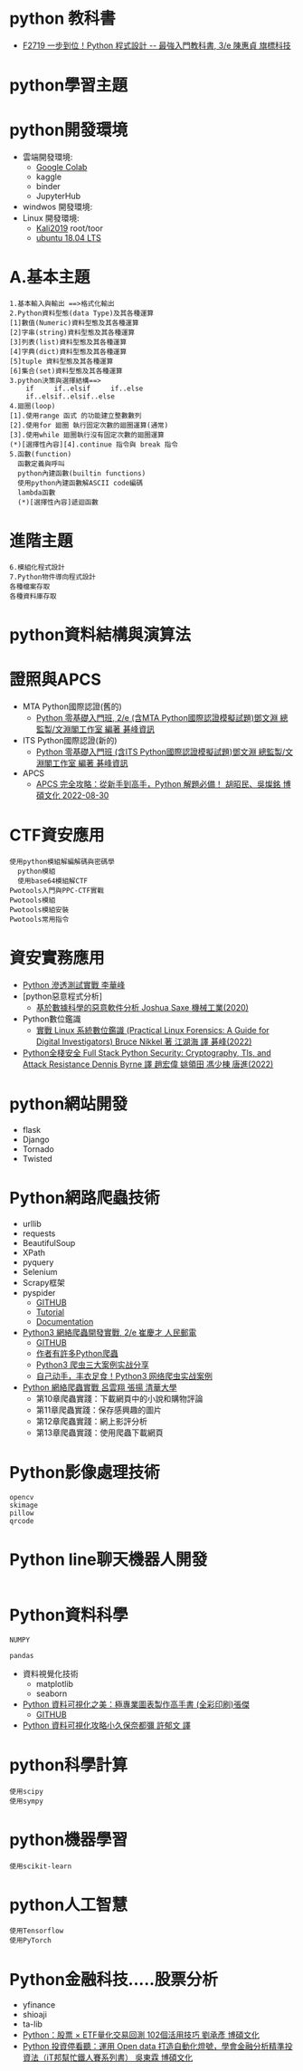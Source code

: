 # python 教科書
- [F2719 一步到位！Python 程式設計 -- 最強入門教科書, 3/e  陳惠貞 旗標科技](https://www.tenlong.com.tw/products/9789863127192?list_name=srh)


# python學習主題
# python開發環境

- 雲端開發環境: 
  - [Google Colab](https://colab.research.google.com/)   
  - kaggle
  - binder
  - JupyterHub
- windwos 開發環境:
- Linux 開發環境:
  - [Kali2019](https://drive.google.com/file/d/1m620Z7KAOSUOLdFH92FYLE2NINb-vJsn/view?usp=sharing)  root/toor
  - [ubuntu 18.04 LTS](https://drive.google.com/file/d/1aP-qCFP6jKsGYXtKy9ahwZleQSENEi7C/view?usp=sharing)


# A.基本主題
```
1.基本輸入與輸出 ==>格式化輸出
2.Python資料型態(data Type)及其各種運算
[1]數值(Numeric)資料型態及其各種運算
[2]字串(string)資料型態及其各種運算
[3]列表(list)資料型態及其各種運算
[4]字典(dict)資料型態及其各種運算 
[5]tuple 資料型態及其各種運算 
[6]集合(set)資料型態及其各種運算
3.python決策與選擇結構==>
    if     if..elsif     if..else
    if..elsif..elsif..else
4.廻圈(loop)
[1].使用range 函式 的功能建立整數數列
[2].使用for 廻圈 執行固定次數的廻圈運算(通常)
[3].使用while 廻圈執行沒有固定次數的廻圈運算
(*)[選擇性內容][4].continue 指令與 break 指令
5.函數(function)
  函數定義與呼叫
  python內建函數(builtin functions)
  使用python內建函數解ASCII code編碼
  lambda函數
  (*)[選擇性內容]遞迴函數
```
# 進階主題
```
6.模組化程式設計
7.Python物件導向程式設計
各種檔案存取
各種資料庫存取
```
# python資料結構與演算法

# 證照與APCS
- MTA Python國際認證(舊的) 
  - [Python 零基礎入門班, 2/e (含MTA Python國際認證模擬試題)鄧文淵 總監製/文淵閣工作室 編著 碁峰資訊](https://www.tenlong.com.tw/products/9789865026844?list_name=srh)
- ITS Python國際認證(新的) 
  - [Python 零基礎入門班 (含ITS Python國際認證模擬試題)鄧文淵 總監製/文淵閣工作室 編著 碁峰資訊](https://www.tenlong.com.tw/products/9786263240155?list_name=srh)
- APCS
  - [APCS 完全攻略：從新手到高手，Python 解題必備！ 胡昭民、吳燦銘  博碩文化 2022-08-30](https://www.tenlong.com.tw/products/9786263332171?list_name=srh)

# CTF資安應用
```
使用python模組解編解碼與密碼學
  python模組
  使用base64模組解CTF
Pwotools入門與PPC-CTF實戰
Pwotools模組
Pwotools模組安裝
Pwotools常用指令
```
# 資安實務應用
- [Python 滲透測試實戰 李華峰](https://www.tenlong.com.tw/products/9787115547132?list_name=srh)
- [python惡意程式分析]
  - [基於數據科學的惡意軟件分析  Joshua Saxe 機械工業(2020)](https://www.tenlong.com.tw/products/9787111646525?list_name=srh)
- Python數位鑑識
  - [實戰 Linux 系統數位鑑識 (Practical Linux Forensics: A Guide for Digital Investigators) Bruce Nikkel 著 江湖海 譯 碁峰(2022)](https://www.tenlong.com.tw/products/9786263242876?list_name=srh)
- [Python全棧安全 Full Stack Python Security: Cryptography, Tls, and Attack Resistance Dennis Byrne 譯 趙宏偉 姚領田 馮少棟 唐進(2022)](https://www.tenlong.com.tw/products/9787302605683?list_name=srh)
# python網站開發
- flask
- Django
- Tornado
- Twisted 

# Python網路爬蟲技術
- urllib
- requests
- BeautifulSoup
- XPath
- pyquery
- Selenium
- Scrapy框架
- pyspider
  - [GITHUB](https://github.com/binux/pyspider)
  - [Tutorial](http://docs.pyspider.org/en/latest/tutorial/)
  - [Documentation](http://docs.pyspider.org/) 
- [Python3 網絡爬蟲開發實戰, 2/e 崔慶才 人民郵電](https://www.tenlong.com.tw/products/9787115577092?list_name=srh)
  - [GITHUB](https://github.com/Python3WebSpider/Python3WebSpider)
  - [作者有許多Python爬蟲](https://github.com/orgs/Python3WebSpider/repositories) 
  - [Python3 爬虫三大案例实战分享](https://edu.hellobi.com/course/156)
  - [自己动手，丰衣足食！Python3 网络爬虫实战案例](https://edu.hellobi.com/course/157)
- [Python 網絡爬蟲實戰  呂雲翔 張揚 清華大學]()
  - 第10章爬蟲實踐：下載網頁中的小說和購物評論 
  - 第11章爬蟲實踐：保存感興趣的圖片 
  - 第12章爬蟲實踐：網上影評分析 
  - 第13章爬蟲實踐：使用爬蟲下載網頁 
# Python影像處理技術
```
opencv
skimage
pillow
qrcode
```



# Python line聊天機器人開發
```

```
# Python資料科學
```
NUMPY

pandas
```
- 資料視覺化技術
  - matplotlib
  - seaborn
- [Python 資料可視化之美：極專業圖表製作高手書 (全彩印刷)張傑](https://www.tenlong.com.tw/products/9789865501457?list_name=srh)
  - [GITHUB](https://github.com/Easy-Shu/Beautiful-Visualization-with-python) 
- [Python 資料可視化攻略小久保奈都彌 許郁文 譯](https://www.tenlong.com.tw/products/9789865028039?list_name=srh)


# python科學計算
```
使用scipy
使用sympy
```
# python機器學習
```
使用scikit-learn
```
# python人工智慧
```
使用Tensorflow
使用PyTorch
```

# Python金融科技.....股票分析
- yfinance
- shioaji 
- ta-lib
- [Python：股票 × ETF量化交易回測 102個活用技巧 劉承彥  博碩文化](https://www.tenlong.com.tw/products/9786263331785?list_name=srh)
- [Python 投資停看聽：運用 Open data 打造自動化燈號，學會金融分析精準投資法（iT邦幫忙鐵人賽系列書） 吳東霖 博碩文化](https://www.tenlong.com.tw/products/9786263330863?list_name=srh)
